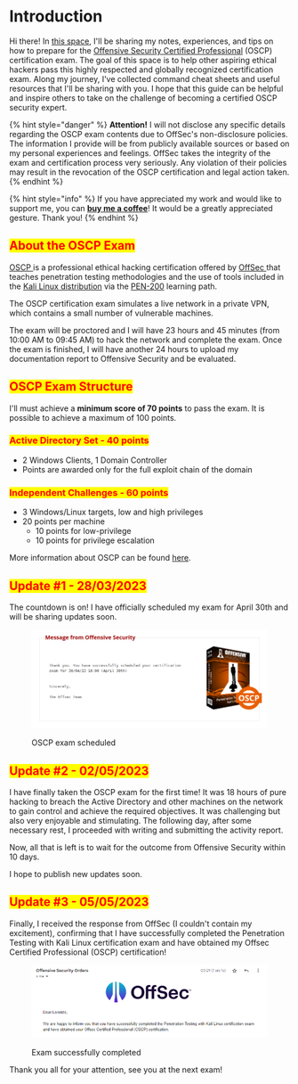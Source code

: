# Introduction

Hi there! In [this space](https://oscp.nstsec.com), I'll be sharing my notes, experiences, and tips on how to prepare for the  [Offensive Security Certified Professional](https://www.offsec.com/courses/pen-200/) (OSCP) certification exam. The goal of this space is to help other aspiring ethical hackers pass this highly respected and globally recognized certification exam. Along my journey, I've collected command cheat sheets and useful resources that I'll be sharing with you. I hope that this guide can be helpful and inspire others to take on the challenge of becoming a certified OSCP security expert.

{% hint style="danger" %}
**Attention!** I will not disclose any specific details regarding the OSCP exam contents due to OffSec's non-disclosure policies. The information I provide will be from publicly available sources or based on my personal experiences and feelings. OffSec takes the integrity of the exam and certification process very seriously. Any violation of their policies may result in the revocation of the OSCP certification and legal action taken.
{% endhint %}

{% hint style="info" %}
If you have appreciated my work and would like to support me, you can [**buy me a coffee**](https://www.buymeacoffee.com/lorensts)! It would be a greatly appreciated gesture. Thank you!
{% endhint %}

## <mark style="color:red;">About the OSCP Exam</mark>

[OSCP ](https://en.wikipedia.org/wiki/OffSec_Certified_Professional)is a professional ethical hacking certification offered by [OffSec ](https://www.offsec.com/)that teaches penetration testing methodologies and the use of tools included in the [Kali Linux distribution](https://www.kali.org/) via the [PEN-200](https://www.offsec.com/courses/pen-200/) learning path.

The OSCP certification exam simulates a live network in a private VPN, which contains a small number of vulnerable machines.

The exam will be proctored and I will have 23 hours and 45 minutes (from 10:00 AM to 09:45 AM) to hack the network and complete the exam. Once the exam is finished, I will have another 24 hours to upload my documentation report to Offensive Security and be evaluated.

## <mark style="color:red;">OSCP Exam Structure</mark> <a href="#h_01gftcv6yn1bfy0dbxqh6awh81" id="h_01gftcv6yn1bfy0dbxqh6awh81"></a>

I'll must achieve a **minimum score of 70 points** to pass the exam. It is possible to achieve a maximum of 100 points.

### <mark style="color:red;">**Active Directory Set - 40 points**</mark>

* 2 Windows Clients, 1 Domain Controller
* Points are awarded only for the full exploit chain of the domain

### <mark style="color:red;">**Independent Challenges - 60 points**</mark>

* 3 Windows/Linux targets, low and high privileges
* 20 points per machine
  * 10 points for low-privilege
  * 10 points for privilege escalation

More information about OSCP can be found [here](https://help.offsec.com/hc/en-us/articles/360040165632-OSCP-Exam-Guide).

## <mark style="color:red;">Update #1 - 28/03/2023</mark>

The countdown is on! I have officially scheduled my exam for April 30th and will be sharing updates soon.

<figure><img src=".gitbook/assets/image (11).png" alt=""><figcaption><p>OSCP exam scheduled</p></figcaption></figure>

## <mark style="color:red;">Update #2 - 02/05/2023</mark>

I have finally taken the OSCP exam for the first time! It was 18 hours of pure hacking to breach the Active Directory and other machines on the network to gain control and achieve the required objectives. It was challenging but also very enjoyable and stimulating. The following day, after some necessary rest, I proceeded with writing and submitting the activity report.&#x20;

Now, all that is left is to wait for the outcome from Offensive Security within 10 days.&#x20;

I hope to publish new updates soon.

## <mark style="color:red;">Update #3 - 05/05/2023</mark>

Finally, I received the response from OffSec (I couldn't contain my excitement), confirming that I have successfully completed the Penetration Testing with Kali Linux certification exam and have obtained my Offsec Certified Professional (OSCP) certification!

<figure><img src=".gitbook/assets/image (17).png" alt=""><figcaption><p>Exam successfully completed</p></figcaption></figure>

Thank you all for your attention, see you at the next exam!

